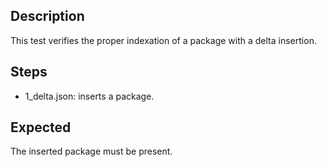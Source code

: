 ## Description

This test verifies the proper indexation of a package with a delta insertion.

## Steps

- 1_delta.json: inserts a package.

## Expected

The inserted package must be present.
